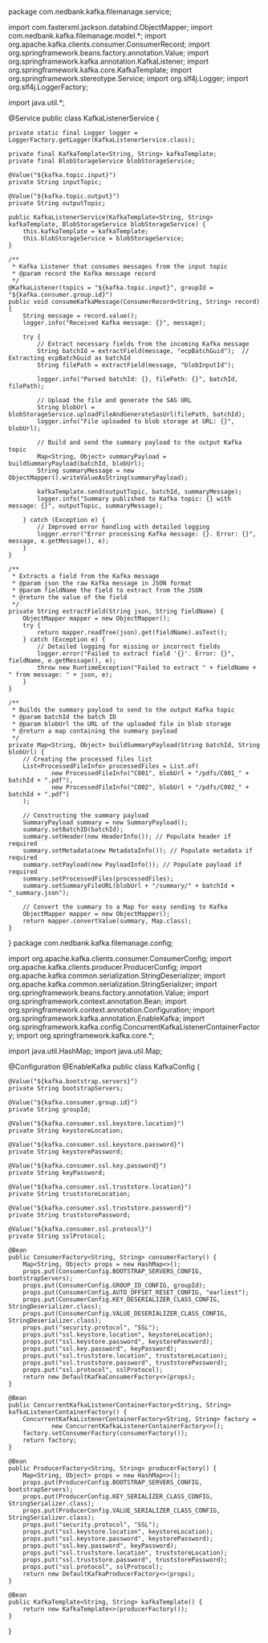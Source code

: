 package com.nedbank.kafka.filemanage.service;

import com.fasterxml.jackson.databind.ObjectMapper;
import com.nedbank.kafka.filemanage.model.*;
import org.apache.kafka.clients.consumer.ConsumerRecord;
import org.springframework.beans.factory.annotation.Value;
import org.springframework.kafka.annotation.KafkaListener;
import org.springframework.kafka.core.KafkaTemplate;
import org.springframework.stereotype.Service;
import org.slf4j.Logger;
import org.slf4j.LoggerFactory;

import java.util.*;

@Service
public class KafkaListenerService {

    private static final Logger logger = LoggerFactory.getLogger(KafkaListenerService.class);

    private final KafkaTemplate<String, String> kafkaTemplate;
    private final BlobStorageService blobStorageService;

    @Value("${kafka.topic.input}")
    private String inputTopic;

    @Value("${kafka.topic.output}")
    private String outputTopic;

    public KafkaListenerService(KafkaTemplate<String, String> kafkaTemplate, BlobStorageService blobStorageService) {
        this.kafkaTemplate = kafkaTemplate;
        this.blobStorageService = blobStorageService;
    }

    /**
     * Kafka Listener that consumes messages from the input topic
     * @param record the Kafka message record
     */
    @KafkaListener(topics = "${kafka.topic.input}", groupId = "${kafka.consumer.group.id}")
    public void consumeKafkaMessage(ConsumerRecord<String, String> record) {
        String message = record.value();
        logger.info("Received Kafka message: {}", message);

        try {
            // Extract necessary fields from the incoming Kafka message
            String batchId = extractField(message, "ecpBatchGuid");  // Extracting ecpBatchGuid as batchId
            String filePath = extractField(message, "blobInputId");

            logger.info("Parsed batchId: {}, filePath: {}", batchId, filePath);

            // Upload the file and generate the SAS URL
            String blobUrl = blobStorageService.uploadFileAndGenerateSasUrl(filePath, batchId);
            logger.info("File uploaded to blob storage at URL: {}", blobUrl);

            // Build and send the summary payload to the output Kafka topic
            Map<String, Object> summaryPayload = buildSummaryPayload(batchId, blobUrl);
            String summaryMessage = new ObjectMapper().writeValueAsString(summaryPayload);

            kafkaTemplate.send(outputTopic, batchId, summaryMessage);
            logger.info("Summary published to Kafka topic: {} with message: {}", outputTopic, summaryMessage);

        } catch (Exception e) {
            // Improved error handling with detailed logging
            logger.error("Error processing Kafka message: {}. Error: {}", message, e.getMessage(), e);
        }
    }

    /**
     * Extracts a field from the Kafka message
     * @param json the raw Kafka message in JSON format
     * @param fieldName the field to extract from the JSON
     * @return the value of the field
     */
    private String extractField(String json, String fieldName) {
        ObjectMapper mapper = new ObjectMapper();
        try {
            return mapper.readTree(json).get(fieldName).asText();
        } catch (Exception e) {
            // Detailed logging for missing or incorrect fields
            logger.error("Failed to extract field '{}'. Error: {}", fieldName, e.getMessage(), e);
            throw new RuntimeException("Failed to extract " + fieldName + " from message: " + json, e);
        }
    }

    /**
     * Builds the summary payload to send to the output Kafka topic
     * @param batchId the batch ID
     * @param blobUrl the URL of the uploaded file in blob storage
     * @return a map containing the summary payload
     */
    private Map<String, Object> buildSummaryPayload(String batchId, String blobUrl) {
        // Creating the processed files list
        List<ProcessedFileInfo> processedFiles = List.of(
                new ProcessedFileInfo("C001", blobUrl + "/pdfs/C001_" + batchId + ".pdf"),
                new ProcessedFileInfo("C002", blobUrl + "/pdfs/C002_" + batchId + ".pdf")
        );

        // Constructing the summary payload
        SummaryPayload summary = new SummaryPayload();
        summary.setBatchID(batchId);
        summary.setHeader(new HeaderInfo()); // Populate header if required
        summary.setMetadata(new MetadataInfo()); // Populate metadata if required
        summary.setPayload(new PayloadInfo()); // Populate payload if required
        summary.setProcessedFiles(processedFiles);
        summary.setSummaryFileURL(blobUrl + "/summary/" + batchId + "_summary.json");

        // Convert the summary to a Map for easy sending to Kafka
        ObjectMapper mapper = new ObjectMapper();
        return mapper.convertValue(summary, Map.class);
    }
}
package com.nedbank.kafka.filemanage.config;

import org.apache.kafka.clients.consumer.ConsumerConfig;
import org.apache.kafka.clients.producer.ProducerConfig;
import org.apache.kafka.common.serialization.StringDeserializer;
import org.apache.kafka.common.serialization.StringSerializer;
import org.springframework.beans.factory.annotation.Value;
import org.springframework.context.annotation.Bean;
import org.springframework.context.annotation.Configuration;
import org.springframework.kafka.annotation.EnableKafka;
import org.springframework.kafka.config.ConcurrentKafkaListenerContainerFactory;
import org.springframework.kafka.core.*;

import java.util.HashMap;
import java.util.Map;

@Configuration
@EnableKafka
public class KafkaConfig {

    @Value("${kafka.bootstrap.servers}")
    private String bootstrapServers;

    @Value("${kafka.consumer.group.id}")
    private String groupId;

    @Value("${kafka.consumer.ssl.keystore.location}")
    private String keystoreLocation;

    @Value("${kafka.consumer.ssl.keystore.password}")
    private String keystorePassword;

    @Value("${kafka.consumer.ssl.key.password}")
    private String keyPassword;

    @Value("${kafka.consumer.ssl.truststore.location}")
    private String truststoreLocation;

    @Value("${kafka.consumer.ssl.truststore.password}")
    private String truststorePassword;

    @Value("${kafka.consumer.ssl.protocol}")
    private String sslProtocol;

    @Bean
    public ConsumerFactory<String, String> consumerFactory() {
        Map<String, Object> props = new HashMap<>();
        props.put(ConsumerConfig.BOOTSTRAP_SERVERS_CONFIG, bootstrapServers);
        props.put(ConsumerConfig.GROUP_ID_CONFIG, groupId);
        props.put(ConsumerConfig.AUTO_OFFSET_RESET_CONFIG, "earliest");
        props.put(ConsumerConfig.KEY_DESERIALIZER_CLASS_CONFIG, StringDeserializer.class);
        props.put(ConsumerConfig.VALUE_DESERIALIZER_CLASS_CONFIG, StringDeserializer.class);
        props.put("security.protocol", "SSL");
        props.put("ssl.keystore.location", keystoreLocation);
        props.put("ssl.keystore.password", keystorePassword);
        props.put("ssl.key.password", keyPassword);
        props.put("ssl.truststore.location", truststoreLocation);
        props.put("ssl.truststore.password", truststorePassword);
        props.put("ssl.protocol", sslProtocol);
        return new DefaultKafkaConsumerFactory<>(props);
    }

    @Bean
    public ConcurrentKafkaListenerContainerFactory<String, String> kafkaListenerContainerFactory() {
        ConcurrentKafkaListenerContainerFactory<String, String> factory =
                new ConcurrentKafkaListenerContainerFactory<>();
        factory.setConsumerFactory(consumerFactory());
        return factory;
    }

    @Bean
    public ProducerFactory<String, String> producerFactory() {
        Map<String, Object> props = new HashMap<>();
        props.put(ProducerConfig.BOOTSTRAP_SERVERS_CONFIG, bootstrapServers);
        props.put(ProducerConfig.KEY_SERIALIZER_CLASS_CONFIG, StringSerializer.class);
        props.put(ProducerConfig.VALUE_SERIALIZER_CLASS_CONFIG, StringSerializer.class);
        props.put("security.protocol", "SSL");
        props.put("ssl.keystore.location", keystoreLocation);
        props.put("ssl.keystore.password", keystorePassword);
        props.put("ssl.key.password", keyPassword);
        props.put("ssl.truststore.location", truststoreLocation);
        props.put("ssl.truststore.password", truststorePassword);
        props.put("ssl.protocol", sslProtocol);
        return new DefaultKafkaProducerFactory<>(props);
    }

    @Bean
    public KafkaTemplate<String, String> kafkaTemplate() {
        return new KafkaTemplate<>(producerFactory());
    }
}
